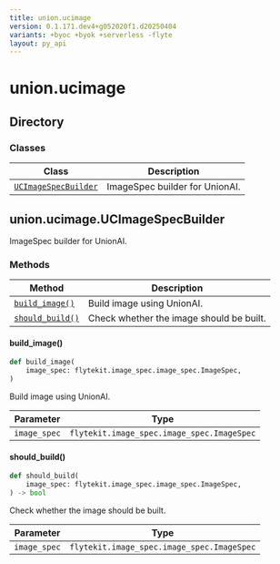 ```yaml
---
title: union.ucimage
version: 0.1.171.dev4+g052020f1.d20250404
variants: +byoc +byok +serverless -flyte
layout: py_api
---
```


# union.ucimage

## Directory

### Classes

| Class | Description |
|-|-|
| [`UCImageSpecBuilder`](.././union.ucimage#unionucimageucimagespecbuilder) | ImageSpec builder for UnionAI. |

## union.ucimage.UCImageSpecBuilder

ImageSpec builder for UnionAI.


### Methods

| Method | Description |
|-|-|
| [`build_image()`](#build_image) | Build image using UnionAI. |
| [`should_build()`](#should_build) | Check whether the image should be built. |


#### build_image()

```python
def build_image(
    image_spec: flytekit.image_spec.image_spec.ImageSpec,
)
```
Build image using UnionAI.


| Parameter | Type |
|-|-|
| `image_spec` | `flytekit.image_spec.image_spec.ImageSpec` |

#### should_build()

```python
def should_build(
    image_spec: flytekit.image_spec.image_spec.ImageSpec,
) -> bool
```
Check whether the image should be built.


| Parameter | Type |
|-|-|
| `image_spec` | `flytekit.image_spec.image_spec.ImageSpec` |

